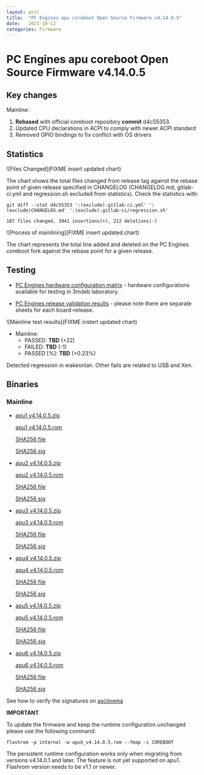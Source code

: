 ```yaml
---
layout: post
title:  "PC Engines apu coreboot Open Source Firmware v4.14.0.5"
date:   2021-10-12
categories: Firmware
---
```


# PC Engines apu coreboot Open Source Firmware v4.14.0.5

## Key changes

Mainline:

1. **Rebased** with official coreboot repository **commit** d4c55353.
1. Updated CPU declarations in ACPI to comply with newer ACPI standard
1. Removed GPIO bindings to fix conflict with OS drivers

## Statistics

![Files Changed](FIXME insert updated chart)

The chart shows the total files changed from release tag against the rebase
point of given release specified in CHANGELOG (CHANGELOG.md, gitlab-ci.yml
and regression.sh excluded from statistics). Check the statistics with:

```
git diff --stat d4c55353 ':(exclude).gitlab-ci.yml' ':(exclude)CHANGELOG.md' ':(exclude).gitlab-ci/regression.sh'
```

`107 files changed, 3941 insertions(+), 212 deletions(-)`

![Process of mainlining](FIXME insert updated chart)

The chart represents the total line added and deleted on the PC Engines
coreboot fork against the rebase point for a given release.

## Testing

* [PC Engines hardware configuration matrix](https://cloud.3mdeb.com/index.php/s/4n9rT4yMsKezHsR/preview) -
  hardware configurations available for testing in 3mdeb laboratory.

* [PC Engines release validation results](https://docs.google.com/spreadsheets/d/1_uRhVo9eYeZONnelymonYp444zYHT_Q_qmJEJ8_XqJc/edit#gid=0) -
  please note there are separate sheets for each board-release.

![Mainline test results](FIXME instert updated chart)

* Mainline:
  * PASSED: **TBD** (+22)
  * FAILED: **TBD** (-1)
  * PASSED [%]: **TBD** (+0.23%)

Detected regression in wakeonlan. Other fails are related to USB and Xen.

## Binaries

### Mainline

* [apu1 v4.14.0.5.zip](https://3mdeb.com/open-source-firmware/pcengines/apu1/apu1_v4.14.0.5.zip)

  [apu1 v4.14.0.5.rom](https://3mdeb.com/open-source-firmware/pcengines/apu1/apu1_v4.14.0.5.rom)

  [SHA256 file](https://3mdeb.com/open-source-firmware/pcengines/apu1/apu1_v4.14.0.5.SHA256)

  [SHA256 sig](https://3mdeb.com/open-source-firmware/pcengines/apu1/apu1_v4.14.0.5.SHA256.sig)

* [apu2 v4.14.0.5.zip](https://3mdeb.com/open-source-firmware/pcengines/apu2/apu2_v4.14.0.5.zip)

  [apu2 v4.14.0.5.rom](https://3mdeb.com/open-source-firmware/pcengines/apu2/apu2_v4.14.0.5.rom)

  [SHA256 file](https://3mdeb.com/open-source-firmware/pcengines/apu2/apu2_v4.14.0.5.SHA256)

  [SHA256 sig](https://3mdeb.com/open-source-firmware/pcengines/apu2/apu2_v4.14.0.5.SHA256.sig)

* [apu3 v4.14.0.5.zip](https://3mdeb.com/open-source-firmware/pcengines/apu3/apu3_v4.14.0.5.zip)

  [apu3 v4.14.0.5.rom](https://3mdeb.com/open-source-firmware/pcengines/apu3/apu3_v4.14.0.5.rom)

  [SHA256 file](https://3mdeb.com/open-source-firmware/pcengines/apu3/apu3_v4.14.0.5.SHA256)

  [SHA256 sig](https://3mdeb.com/open-source-firmware/pcengines/apu3/apu3_v4.14.0.5.SHA256.sig)

* [apu4 v4.14.0.5.zip](https://3mdeb.com/open-source-firmware/pcengines/apu4/apu4_v4.14.0.5.zip)

  [apu4 v4.14.0.5.rom](https://3mdeb.com/open-source-firmware/pcengines/apu4/apu4_v4.14.0.5.rom)

  [SHA256 file](https://3mdeb.com/open-source-firmware/pcengines/apu4/apu4_v4.14.0.5.SHA256)

  [SHA256 sig](https://3mdeb.com/open-source-firmware/pcengines/apu4/apu4_v4.14.0.5.SHA256.sig)

* [apu5 v4.14.0.5.zip](https://3mdeb.com/open-source-firmware/pcengines/apu5/apu5_v4.14.0.5.zip)

  [apu5 v4.14.0.5.rom](https://3mdeb.com/open-source-firmware/pcengines/apu5/apu5_v4.14.0.5.rom)

  [SHA256 file](https://3mdeb.com/open-source-firmware/pcengines/apu5/apu5_v4.14.0.5.SHA256)

  [SHA256 sig](https://3mdeb.com/open-source-firmware/pcengines/apu5/apu5_v4.14.0.5.SHA256.sig)

* [apu6 v4.14.0.5.zip](https://3mdeb.com/open-source-firmware/pcengines/apu6/apu6_v4.14.0.5.zip)

  [apu6 v4.14.0.5.rom](https://3mdeb.com/open-source-firmware/pcengines/apu6/apu6_v4.14.0.5.rom)

  [SHA256 file](https://3mdeb.com/open-source-firmware/pcengines/apu6/apu6_v4.14.0.5.SHA256)

  [SHA256 sig](https://3mdeb.com/open-source-firmware/pcengines/apu6/apu6_v4.14.0.5.SHA256.sig)

See how to verify the signatures on [asciinema](https://asciinema.org/a/417462)

**IMPORTANT**

To update the firmware and keep the runtime configuration unchanged please
use the following command:

```
flashrom -p internal -w apuX_v4.14.0.5.rom --fmap -i COREBOOT
```

The persistent runtime configuration works only when migrating from versions
v4.14.0.1 and later. The feature is not yet supported on apu1. Flashrom version
needs to be v1.1 or newer.
